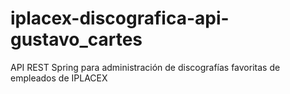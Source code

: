 # iplacex-discografica-api-gustavo_cartes
 API REST Spring para administración de discografías favoritas de empleados de IPLACEX

